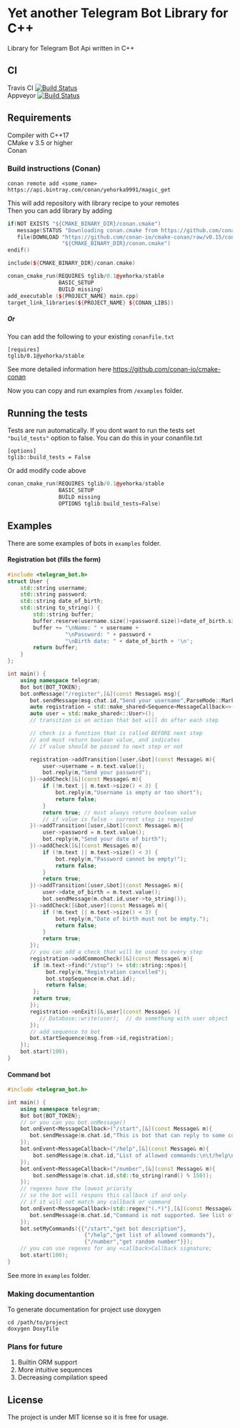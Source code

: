 # Yet another Telegram Bot Library for C++

Library for Telegram Bot Api written in C++ 

## CI

Travis CI [![Build Status](https://travis-ci.org/Malibushko/yatgbotlib.svg?branch=master)](https://travis-ci.org/Malibushko/yatgbotlib)  
Appveyor  [![Build Status](https://img.shields.io/appveyor/ci/Malibushko/yatgbotlib/master.svg)](https://ci.appveyor.com/project/Malibushko/yatgbotlib)

## Requirements

Compiler with C++17  
CMake v 3.5 or higher  
Conan 

### Build instructions (Conan)
```
conan remote add <some_name> https://api.bintray.com/conan/yehorka9991/magic_get 
```
This will add repository with library recipe to your remotes  
Then you can add library by adding  
```cpp
if(NOT EXISTS "${CMAKE_BINARY_DIR}/conan.cmake")
   message(STATUS "Downloading conan.cmake from https://github.com/conan-io/cmake-conan")
   file(DOWNLOAD "https://github.com/conan-io/cmake-conan/raw/v0.15/conan.cmake"
                 "${CMAKE_BINARY_DIR}/conan.cmake")
endif()

include(${CMAKE_BINARY_DIR}/conan.cmake)

conan_cmake_run(REQUIRES tglib/0.1@yehorka/stable
                BASIC_SETUP 
                BUILD missing)
add_executable (${PROJECT_NAME} main.cpp)
target_link_libraries(${PROJECT_NAME} ${CONAN_LIBS})
```
##### Or 
You can add the following to your existing `conanfile.txt`  
```
[requires]
tglib/0.1@yehorka/stable
```
See more detailed information here https://github.com/conan-io/cmake-conan

Now you can copy and run examples from `/examples` folder. 

## Running the tests

Tests are run automatically. If you dont want to run the tests set `"build_tests"` option to false. You can do this in your conanfile.txt 
```
[options]
tglib::build_tests = False
```
Or add modify code above
```cpp
conan_cmake_run(REQUIRES tglib/0.1@yehorka/stable
                BASIC_SETUP 
                BUILD missing
                OPTIONS tglib:build_tests=False)
```

## Examples

There are some examples of bots in `examples` folder.  
#### Registration bot (fills the form) 
```cpp
#include <telegram_bot.h>
struct User {
    std::string username;
    std::string password;
    std::string date_of_birth;
    std::string to_string() {
        std::string buffer;
        buffer.reserve(username.size()+password.size()+date_of_birth.size());
        buffer += "\nName: " + username +
                  "\nPassword: " + password +
                  "\nBirth date: " + date_of_birth + '\n';
        return buffer;
    }
};

int main() {
    using namespace telegram;
    Bot bot{BOT_TOKEN};
    bot.onMessage("/register",[&](const Message& msg){
       bot.sendMessage(msg.chat.id,"Send your username",ParseMode::Markdown);
       auto registration = std::make_shared<Sequence<MessageCallback>>();
       auto user = std::make_shared<::User>();
       // transition is an action that bot will do after each step

       // check is a function that is called BEFORE next step
       // and must return boolean value, and indicates
       // if value should be passed to next step or not

       registration->addTransition([user,&bot](const Message& m){
           user->username = m.text.value();
           bot.reply(m,"Send your password");
       })->addCheck([&](const Message& m){
           if (!m.text || m.text->size() < 3) {
               bot.reply(m,"Username is empty or too short");
               return false;
           }
           return true; // must always return boolean value
           // if value is false - current step is repeated
       })->addTransition([user,&bot](const Message& m){
           user->password = m.text.value();
           bot.reply(m,"Send your date of birth");
       })->addCheck([&](const Message& m){
           if (!m.text || m.text->size() < 3) {
               bot.reply(m,"Password cannot be empty!");
               return false;
           }
           return true;
       })->addTransition([user,&bot](const Message& m){
           user->date_of_birth = m.text.value();
           bot.sendMessage(m.chat.id,user->to_string());
       })->addCheck([&bot,user](const Message& m){
           if (!m.text || m.text->size() < 3) {
               bot.reply(m,"Date of birth must not be empty.");
               return false;
           }
           return true;
       });
       // you can add a check that will be used to every step
       registration->addCommonCheck([&](const Message& m){
        if (m.text->find("/stop") != std::string::npos){
            bot.reply(m,"Registration cancelled");
            bot.stopSequence(m.chat.id);
            return false;
        };
        return true;
       });
       registration->onExit([&,user](const Message& ){
          // Database::write(user);  // do something with user object
       });
       // add sequence to bot
       bot.startSequence(msg.from->id,registration);
    });
    bot.start(100);
}
```

#### Command bot 
```cpp
#include <telegram_bot.h>

int main() {
    using namespace telegram;
    Bot bot{BOT_TOKEN};
    // or you can you bot.onMessage()
    bot.onEvent<MessageCallback>("/start",[&](const Message& m){
       bot.sendMessage(m.chat.id,"This is bot that can reply to some commands.");
    });
    bot.onEvent<MessageCallback>("/help",[&](const Message& m){
        bot.sendMessage(m.chat.id,"List of allowed commands:\n\t/help\n\t/start\n\t/number\n");
    });
    bot.onEvent<MessageCallback>("/number",[&](const Message& m){
        bot.sendMessage(m.chat.id,std::to_string(rand() % 150));
    });
    // regexes have the lowest priority
    // so the bot will respons this callback if and only
    // if it will not match any callback or command
    bot.onEvent<MessageCallback>(std::regex{"(.*)"},[&](const Message& m){
       bot.sendMessage(m.chat.id,"Command is not supported. See list of supported commantd /h");
    });
    bot.setMyCommands({{"/start","get bot description"},
                        {"/help","get list of allowed commands"},
                        {"/number","get random number"}});
    // you can use regexes for any <callback>Callback signature;
    bot.start(100);
}

```
See more in `examples` folder. 

### Making documentantion
To generate documentation for project use doxygen 
```
cd /path/to/project
doxygen Doxyfile
```

### Plans for future

1. Builtin ORM support 
2. More intuitive sequences 
3. Decreasing compilation speed 

## License

The project is under MIT license so it is free for usage. 



